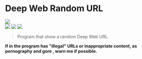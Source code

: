 # Deep Web Random URL
<img src='https://github.com/jjoaovitor7/deep-web-url-aleatoria/blob/master/screenshots/screenshot-linux-06-08-2019.png'>
<div>
 <img src='https://flat.badgen.net/badge/made%20with/python3/blue'>
 <img src='https://flat.badgen.net/badge/license/MIT/blue'>
 <img src='https://flat.badgen.net/github/last-commit/jjoaovitor7/deep-web-url-aleatoria'>
</div>

> Program that show a random Deep Web URL.

**If in the program has "illegal" URLs or inappropriate content, as pornography and gore , warn me if possible.**
